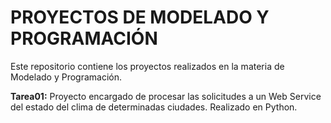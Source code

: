 PROYECTOS DE MODELADO Y PROGRAMACIÓN
====================================
Este repositorio contiene los proyectos realizados en la materia de Modelado y Programación.

**Tarea01:** Proyecto encargado de procesar las solicitudes a un Web Service del estado del clima de determinadas ciudades. Realizado en Python.
